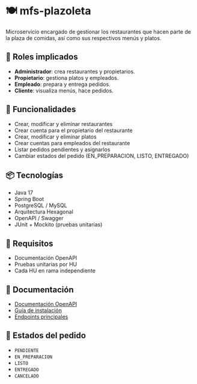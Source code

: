 # 🍽️ mfs-plazoleta

Microservicio encargado de gestionar los restaurantes que hacen parte de la plaza de comidas, así como sus respectivos menús y platos.

## 👤 Roles implicados
- **Administrador**: crea restaurantes y propietarios.
- **Propietario**: gestiona platos y empleados.
- **Empleado**: prepara y entrega pedidos.
- **Cliente**: visualiza menús, hace pedidos.

## 🔧 Funcionalidades
- Crear, modificar y eliminar restaurantes
- Crear cuenta para el propietario del restaurante
- Crear, modificar y eliminar platos
- Crear cuentas para empleados del restaurante
- Listar pedidos pendientes y asignarlos
- Cambiar estados del pedido (EN_PREPARACION, LISTO, ENTREGADO)

## 📦 Tecnologías
- Java 17
- Spring Boot
- PostgreSQL / MySQL
- Arquitectura Hexagonal
- OpenAPI / Swagger
- JUnit + Mockito (pruebas unitarias)

## 🧪 Requisitos
- Documentación OpenAPI
- Pruebas unitarias por HU
- Cada HU en rama independiente

## 🔗 Documentación
- [Documentación OpenAPI](#)
- [Guía de instalación](#)
- [Endpoints principales](#)

## 📌 Estados del pedido
- `PENDIENTE`
- `EN_PREPARACION`
- `LISTO`
- `ENTREGADO`
- `CANCELADO`
